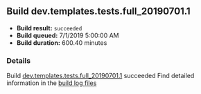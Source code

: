 ## Build dev.templates.tests.full_20190701.1
- **Build result:** `succeeded`
- **Build queued:** 7/1/2019 5:00:00 AM
- **Build duration:** 600.40 minutes
### Details
Build [dev.templates.tests.full_20190701.1](https://winappstudio.visualstudio.com/web/build.aspx?pcguid=a4ef43be-68ce-4195-a619-079b4d9834c2&builduri=vstfs%3a%2f%2f%2fBuild%2fBuild%2f29043) succeeded
Find detailed information in the [build log files](https://uwpctdiags.blob.core.windows.net/buildlogs/dev.templates.tests.full_20190701.1_logs.zip)
